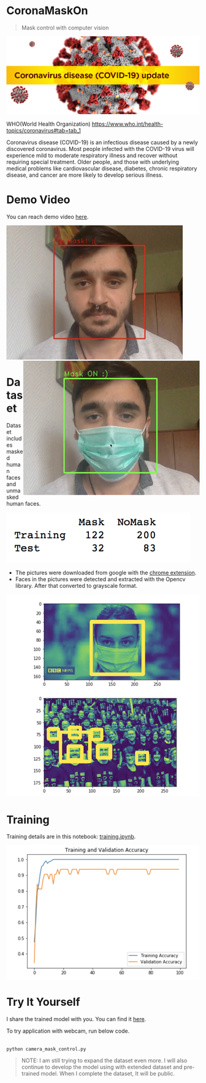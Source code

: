 # CoronaMaskOn
> Mask control with computer vision

![](images/corona.png)

WHO(World Health Organization)
https://www.who.int/health-topics/coronavirus#tab=tab_1

Coronavirus disease (COVID-19) is an infectious disease caused by a newly discovered coronavirus.
Most people infected with the COVID-19 virus will experience mild to moderate respiratory illness and recover without requiring special treatment.  Older people, and those with underlying medical problems like cardiovascular disease, diabetes, chronic respiratory disease, and cancer are more likely to develop serious illness.

# Demo Video
You can reach demo video [here](https://www.loom.com/share/ffe622e9e0534febb4792c29c04ed288).


<img width="460" height="350" src="images/mask_off.png" >
<img width="460" height="350" src="images/mask_on.png" align="right">


# Dataset 
Dataset includes masked human faces and unmasked human faces.

![](images/datasetd.png)

- The pictures were downloaded from google with the [chrome extension](https://chrome.google.com/webstore/detail/download-all-images/ifipmflagepipjokmbdecpmjbibjnakm).
- Faces in the pictures were detected and extracted with the Opencv library. After that converted to grayscale format. 

![](images/prepare_data.png)

# Training
Training details are in this notebook: [training.ipynb](training.ipynb).

![](images/accuracy.png)

# Try It Yourself

I share the trained model with you. You can find it [here](https://drive.google.com/open?id=1nRxPkhaljcz53KJCN51p2DHrobVLQAnB).

To try application with webcam, run below code.

``` 

python camera_mask_control.py

```

> NOTE: I am still trying to expand the dataset even more. I will also continue to develop the model using with extended dataset and pre-trained model. When I complete the dataset, It will be public.

